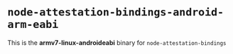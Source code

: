# `node-attestation-bindings-android-arm-eabi`

This is the **armv7-linux-androideabi** binary for `node-attestation-bindings`
